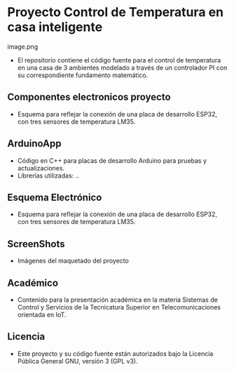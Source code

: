 # Proyecto Control de Temperatura en casa inteligente #

image.png

* El repositorio contiene el código fuente para el control de temperatura en una casa de 3 ambientes modelado a través de un controlador PI con su correspondiente fundamento matemático.

## Componentes electronicos proyecto ##
* Esquema para reflejar la conexión de una placa de desarrollo ESP32, con tres sensores de temperatura LM35.

## ArduinoApp ##
* Código en C++ para placas de desarrollo Arduino para pruebas y actualizaciones.
* Librerías utilizadas: ..

## Esquema Electrónico ##
* Esquema para reflejar la conexión de una placa de desarrollo ESP32, con tres sensores de temperatura LM35.

## ScreenShots ##
* Imágenes del maquetado del proyecto

## Académico ##
* Contenido para la presentación académica en la materia Sistemas de Control y Servicios de la Tecnicatura Superior en Telecomunicaciones orientada en IoT.

## Licencia ##
* Este proyecto y su código fuente están autorizados bajo la Licencia Pública General GNU, versión 3 (GPL v3).


